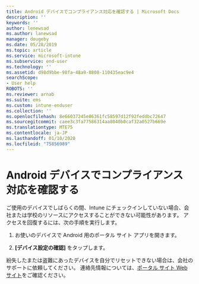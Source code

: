 ```yaml
---
title: Android デバイスでコンプライアンス対応を確認する | Microsoft Docs
description: ''
keywords: ''
author: lenewsad
ms.author: lanewsad
manager: dougeby
ms.date: 05/28/2019
ms.topic: article
ms.service: microsoft-intune
ms.subservice: end-user
ms.technology: ''
ms.assetid: d98d9bbe-98fa-48a9-8808-110435eac9e4
searchScope:
- User help
ROBOTS: ''
ms.reviewer: arnab
ms.suite: ems
ms.custom: intune-enduser
ms.collection: ''
ms.openlocfilehash: 8e66037245e86361fc58597d12f92feddbc72647
ms.sourcegitcommit: caee3c3fa77586314aa8040b0caf32a0527b669e
ms.translationtype: MTE75
ms.contentlocale: ja-JP
ms.lasthandoff: 01/10/2020
ms.locfileid: "75856989"
---
```

# <a name="check-compliance-on-your-android-device"></a>Android デバイスでコンプライアンス対応を確認する

ご使用のデバイスでしばらくの間、Intune にチェックインしていない場合、会社または学校のリソースにアクセスすることができない可能性があります。 アクセスを回復するには、次の手順を実行します。  

1. お使いのデバイスで Android 用のポータル サイト アプリを開きます。  

2. **[デバイス設定の確認]** をタップします。   

紛失したまたは盗難にあったデバイスを自分でリセットできない場合は、会社のサポートに依頼してください。 連絡先情報については、[ポータル サイト Web サイト](https://go.microsoft.com/fwlink/?linkid=2010980)をご確認ください。  
